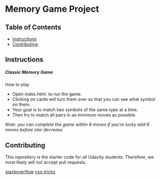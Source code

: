 # Memory Game Project

## Table of Contents

* [Instructions](#instructions)
* [Contributing](#contributing)

## Instructions

##### Classic Memory Game
 How to play
- Open index.html. to run the game.
- Clicking on cards will turn them over so that you can see what symbol on them.
- Your goal is to match two symbols of the same type at a time.
- Then try to match all pairs in as minimum moves as possible.

 *Note: you can complete the game within 8 moves if you're lucky add 6 moves before star decrease*


## Contributing

This repository is the starter code for _all_ Udacity students. Therefore, we most likely will not accept pull requests.

[stackoverflow](https://stackoverflow.com/)
[css-tricks](https://css-tricks.com)

